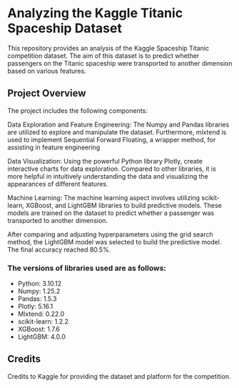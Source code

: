 # Analyzing the Kaggle Titanic Spaceship Dataset

This repository provides an analysis of the Kaggle Spaceship Titanic competition dataset. The aim of this dataset is to predict whether passengers on the Titanic spaceship were transported to another dimension based on various features.

## Project Overview

The project includes the following components:

Data Exploration and Feature Engineering: The Numpy and Pandas libraries are utilized to explore and manipulate the dataset. Furthermore, mlxtend is used to implement Sequential Forward Floating, a wrapper method, for assisting in feature engineering

Data Visualization: Using the powerful Python library Plotly, create interactive charts for data exploration. Compared to other libraries, it is more helpful in intuitively understanding the data and visualizing the appearances of different features.

Machine Learning: The machine learning aspect involves utilizing scikit-learn, XGBoost, and LightGBM libraries to build predictive models. These models are trained on the dataset to predict whether a passenger was transported to another dimension.

After comparing and adjusting hyperparameters using the grid search method, the LightGBM model was selected to build the predictive model. The final accuracy reached 80.5%.

### The versions of libraries used are as follows:  

- Python: 3.10.12  
- Numpy: 1.25.2  
- Pandas: 1.5.3  
- Plotly: 5.16.1  
- Mlxtend: 0.22.0  
- scikit-learn: 1.2.2  
- XGBoost: 1.7.6  
- LightGBM: 4.0.0  

## Credits

Credits to Kaggle for providing the dataset and platform for the competition.

